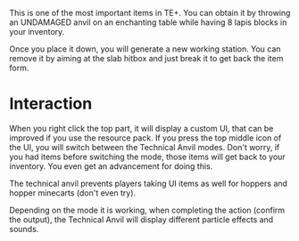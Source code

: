 This is one of the most important items in TE+. You can obtain it by throwing an UNDAMAGED anvil on an enchanting table while having 8 lapis blocks in your inventory.

Once you place it down, you will generate a new working station. You can remove it by aiming at the slab hitbox and just break it to get back the item form.

# Interaction

When you right click the top part, it will display a custom UI, that can be improved if you use the resource pack. If you press the top middle icon of the UI, you will switch between the Technical Anvil modes. Don't worry, if you had items before switching the mode, those items will get back to your inventory. You even get an advancement for doing this.

The technical anvil prevents players taking UI items as well for hoppers and hopper minecarts (don't even try).

Depending on the mode it is working, when completing the action (confirm the output), the Technical Anvil will display different particle effects and sounds. 
